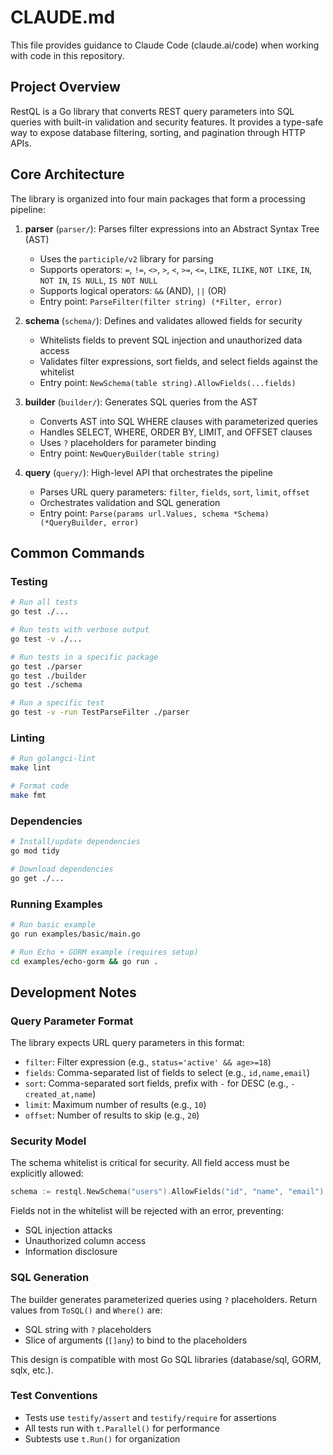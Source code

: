 # CLAUDE.md

This file provides guidance to Claude Code (claude.ai/code) when working with code in this repository.

## Project Overview

RestQL is a Go library that converts REST query parameters into SQL queries with built-in validation and security features. It provides a type-safe way to expose database filtering, sorting, and pagination through HTTP APIs.

## Core Architecture

The library is organized into four main packages that form a processing pipeline:

1. **parser** (`parser/`): Parses filter expressions into an Abstract Syntax Tree (AST)
   - Uses the `participle/v2` library for parsing
   - Supports operators: `=`, `!=`, `<>`, `>`, `<`, `>=`, `<=`, `LIKE`, `ILIKE`, `NOT LIKE`, `IN`, `NOT IN`, `IS NULL`, `IS NOT NULL`
   - Supports logical operators: `&&` (AND), `||` (OR)
   - Entry point: `ParseFilter(filter string) (*Filter, error)`

2. **schema** (`schema/`): Defines and validates allowed fields for security
   - Whitelists fields to prevent SQL injection and unauthorized data access
   - Validates filter expressions, sort fields, and select fields against the whitelist
   - Entry point: `NewSchema(table string).AllowFields(...fields)`

3. **builder** (`builder/`): Generates SQL queries from the AST
   - Converts AST into SQL WHERE clauses with parameterized queries
   - Handles SELECT, WHERE, ORDER BY, LIMIT, and OFFSET clauses
   - Uses `?` placeholders for parameter binding
   - Entry point: `NewQueryBuilder(table string)`

4. **query** (`query/`): High-level API that orchestrates the pipeline
   - Parses URL query parameters: `filter`, `fields`, `sort`, `limit`, `offset`
   - Orchestrates validation and SQL generation
   - Entry point: `Parse(params url.Values, schema *Schema) (*QueryBuilder, error)`

## Common Commands

### Testing
```bash
# Run all tests
go test ./...

# Run tests with verbose output
go test -v ./...

# Run tests in a specific package
go test ./parser
go test ./builder
go test ./schema

# Run a specific test
go test -v -run TestParseFilter ./parser
```

### Linting
```bash
# Run golangci-lint
make lint

# Format code
make fmt
```

### Dependencies
```bash
# Install/update dependencies
go mod tidy

# Download dependencies
go get ./...
```

### Running Examples
```bash
# Run basic example
go run examples/basic/main.go

# Run Echo + GORM example (requires setup)
cd examples/echo-gorm && go run .
```

## Development Notes

### Query Parameter Format

The library expects URL query parameters in this format:
- `filter`: Filter expression (e.g., `status='active' && age>=18`)
- `fields`: Comma-separated list of fields to select (e.g., `id,name,email`)
- `sort`: Comma-separated sort fields, prefix with `-` for DESC (e.g., `-created_at,name`)
- `limit`: Maximum number of results (e.g., `10`)
- `offset`: Number of results to skip (e.g., `20`)

### Security Model

The schema whitelist is critical for security. All field access must be explicitly allowed:
```go
schema := restql.NewSchema("users").AllowFields("id", "name", "email")
```

Fields not in the whitelist will be rejected with an error, preventing:
- SQL injection attacks
- Unauthorized column access
- Information disclosure

### SQL Generation

The builder generates parameterized queries using `?` placeholders. Return values from `ToSQL()` and `Where()` are:
- SQL string with `?` placeholders
- Slice of arguments (`[]any`) to bind to the placeholders

This design is compatible with most Go SQL libraries (database/sql, GORM, sqlx, etc.).

### Test Conventions

- Tests use `testify/assert` and `testify/require` for assertions
- All tests run with `t.Parallel()` for performance
- Subtests use `t.Run()` for organization
